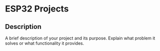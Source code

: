 # ESP32 Projects 

## Description
A brief description of your project and its purpose. Explain what problem it solves or what functionality it provides.
